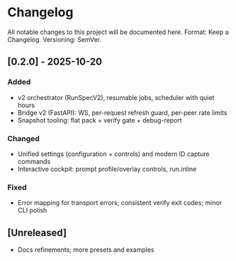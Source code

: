 # Changelog

All notable changes to this project will be documented here.
Format: Keep a Changelog. Versioning: SemVer.

## [0.2.0] - 2025-10-20
### Added
- v2 orchestrator (RunSpecV2), resumable jobs, scheduler with quiet hours
- Bridge v2 (FastAPI): WS, per-request refresh guard, per-peer rate limits
- Snapshot tooling: flat pack + verify gate + debug-report

### Changed
- Unified settings (configuration + controls) and modern ID capture commands
- Interactive cockpit: prompt profile/overlay controls, run.inline

### Fixed
- Error mapping for transport errors; consistent verify exit codes; minor CLI polish

## [Unreleased]
- Docs refinements; more presets and examples
